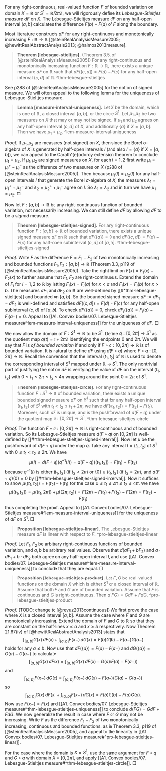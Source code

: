 For any right-continuous, real-valued function $F$ of bounded variation on domain $X = \mathbb{R}$ or $S^1 = \mathbb{R} / 2\pi \mathbb{Z}$, we will rigorously define its _Lebesgue-Stieltjes measure_ $dF$ on $X$. The Lebesgue-Stieltjes measure $dF$ on any half-open interval $(a, b]$ calculates the difference $F(b) - F(a)$ of $F$ along the boundary.

Most literature constructs $dF$ for any right-continuous and monotonically increasing $F : \mathbb{R} \to \mathbb{R}$ [@steinRealAnalysisMeasure2005; @hewittRealAbstractAnalysis2013; @halmos2013measure].

> __Theorem [lebesgue-stieltjes].__ (Theorem 3.5. of [@steinRealAnalysisMeasure2005]) For any right-continuous and monotonically increasing function $F : \mathbb{R} \to \mathbb{R}$, there exists a unique measure $dF$ on $\mathbb{R}$ such that $dF((c, d]) = F(d) - F(c)$ for any half-open interval $(c, d]$ of $\mathbb{R}$.
> ^thm-lebesgue-stieltjes

See p288 of [@steinRealAnalysisMeasure2005] for the notion of signed measure. We will often appeal to the following lemma for the uniqueness of Lebesgue-Stieltjes measure.

> __Lemma [measure-interval-uniqueness].__ Let $X$ be the domain, which is one of $\mathbb{R}$, a closed interval $[a, b]$, or the circle $S^1$. Let $\mu_1, \mu_2$ be two measures on $X$ that may or may not be signed. If $\mu_1$ and $\mu_2$ agrees on any half-open interval $(c, d]$ of $X$, and additionally $\left\{ a \right\}$ if $X = [a, b]$. Then we have $\mu_1 = \mu_2$.
> ^lem-measure-interval-uniqueness

_Proof._ If $\mu_1, \mu_2$ are measures (not signed) on $X$, then since the Borel $\sigma$-algebra of $X$ is generated by half-open intervals $I$ (and also $I = \left\{ a \right\}$ if $X = [a, b]$), we can appeal to the Carath\'{e}odoroy extension theorem to conclude $\mu_1 = \mu_2$. If $\mu_1, \mu_2$ are signed measures on $X$, for each $i=1, 2$ first write $\mu_i = \mu_i^+ - \mu_i^-$ as the difference of two measures on $X$ (p288 of [@steinRealAnalysisMeasure2005]). Then because $\mu_1(I) = \mu_2(I)$ for any half-open intervals $I$ that generate the Borel $\sigma$-algebra of $X$, the measures $\lambda_1 = \mu_1^+ + \mu_2^-$ and $\lambda_2 = \mu_2^+ + \mu_1^-$ agree on $I$. So $\lambda_1 = \lambda_2$ and in turn we have $\mu_1 = \mu_2$. □

Now let $F : [a, b] \to \mathbb{R}$ be any right-continuous function of bounded variation, not necessarily increasing. We can still define $dF$ by allowing $dF$ to be a _signed_ measure.

> __Theorem [lebesgue-stieltjes-signed].__ For any right-continuous function $F : [a, b] \to \mathbb{R}$ of bounded variation, there exists a unique signed measure $dF$ on $\mathbb{R}$ such that $dF(\left\{ a \right\}) = 0$ and $dF((c, d]) = F(d) - F(c)$ for any half-open subinterval $(c, d]$ of $[a, b]$.
> ^thm-lebesgue-stieltjes-signed

_Proof._ Write $F$ as the difference $F = F_1 - F_2$ of two monotonically increasing and bounded functions $F_1, F_2 : [a, b] \to \mathbb{R}$ (Theorem 3.3, p119 of [@steinRealAnalysisMeasure2005]). Take the right limit on $F(x) = F_1(x) - F_2(x)$ to further assume that $F_1, F_2$ are right-continuous. Extend the domain of $F_i$ for $i=1, 2$ to $\mathbb{R}$ by letting $F_i(x) = F_i(a)$ for $x < a$ and $F_i(x) = F_i(b)$ for $x > b$. The measures $dF_1$ and $dF_2$ on $\mathbb{R}$ are well-defined by [[#^thm-lebesgue-stieltjes]] and bounded on $[a, b]$. So the bounded signed measure $dF := dF_1 - dF_2$ is well-defined and satisfies $dF((c, d]) = F(d) - F(c)$ for any half-open subinterval $(c, d]$ of $[a, b]$. To check $dF(\left\{ a \right\}) = 0$, check $dF_i(\left\{ a \right\}) = F_i(a) - F_i(a-) = 0$. Appeal to [[A1. Convex bodies/07. Lebesgue-Stieltjes measure#^lem-measure-interval-uniqueness]] for the uniqueness of $dF$. □

We now allow the domain of $F : S^1 \to \mathbb{R}$ to be $S^1$. Define $q : [0, 2\pi] \to S^1$ as the quotient map $q(t) = t + 2\pi \mathbb{Z}$ identifying the endpoints $0$ and $2\pi$. We will say that $F$ is _of bounded variation_ if and only if $F \circ q : [0, 2\pi] \to \mathbb{R}$ is of bounded variation. It is natural to define $dF$ using $d(F \circ q)$ where $F \circ q : [0, 2\pi] \to \mathbb{R}$. Recall the convention that the interval $(t_1, t_2]$ of $\mathbb{R}$ is used to denote the corresponding interval of $S^1$ mapped under $\mathbb{R} \to S^1$. The only nontrivial part of justifying the notion $d F$ is verifying the value of $dF$ on the interval $(t_1, t_2]$ with $0 \leq t_1 \leq 2\pi \leq t_2 \leq 4\pi$ wrapping around the point $0 = 2\pi$ of $S^1$.

> __Theorem [lebesgue-stieltjes-circle].__ For any right-continuous function $F : S^1 \to \mathbb{R}$ of bounded variation, there exists a unique bounded signed measure $dF$ on $S^1$ such that for any half-open interval $(t_1, t_2]$ of $S^1$ with $t_1 < t_2 \leq t_1 + 2\pi$, we have $dF((t_1, t_2]) = F(t_2) - F(t_1)$. Moreover, such $dF$ is unique, and is the pushforward of $d(F \circ q)$ under the quotient map $q : [0, 2\pi] \to S^1$.
> ^thm-lebesgue-stieltjes-circle

_Proof._ The function $F \circ q : [0, 2\pi] \to \mathbb{R}$ is right-continuous and of bounded variation. So its Lebesgue-Stieltjes measure $d(F \circ q)$ on $[0, 2\pi]$ is well-defined by [[#^thm-lebesgue-stieltjes-signed-interval]]. Now let $\mu$ be the pushforward of $d(F \circ q)$ under the map $q$. Take any interval $I = (t_1, t_2]$ of $S^1$ with $0 \leq t_1 < t_2 \leq 2\pi$. We have
$$
\mu(I) = d(F \circ q)(q^{-1}(I)) = d(F \circ q)((t_1, t_2]) = F(t_1) - F(t_2)
$$
because $q^{-1}(I)$ is either $(t_1, t_2]$ (if $t_2 < 2\pi$) or $\left\{ 0 \right\} \cup (t_1, t_2]$ (if $t_2 = 2\pi$), and $d(F \circ q)(0) = 0$ by [[#^thm-lebesgue-stieltjes-signed-interval]]. Now it suffices to show $\mu((t_1, t_2]) = F(t_2) - F(t_1)$ for the case $0 \leq t_1 \leq 2\pi \leq t_2 \leq 4\pi$. We have
$$
\mu((t_1, t_2]) = \mu((t_1, 2\pi]) + \mu((2\pi, t_2]) = F(2\pi) - F(t_1) + F(t_2) - F(2\pi) = F(t_2) - F(t_1)
$$
thus completing the proof. Appeal to [[A1. Convex bodies/07. Lebesgue-Stieltjes measure#^lem-measure-interval-uniqueness]] for the uniqueness of $dF$ on $S^1$. □

> __Proposition [lebesgue-stieltjes-linear].__ The Lebesgue-Stieltjes measure $dF$ is linear with respect to $F$.
> ^pro-lebesgue-stieltjes-linear

_Proof._ Let $F_1, F_2$ be arbitrary right-continuous functions of bounded variation, and $a, b$ be arbitrary real values. Observe that $d(aF_1 + bF_2)$ and $a \cdot dF_1 + b \cdot dF_2$ both agree on any half-open interval $I$, and use [[A1. Convex bodies/07. Lebesgue-Stieltjes measure#^lem-measure-interval-uniqueness]] to conclude that they are equal. □

> __Proposition [lebesgue-stieltjes-product].__ Let $F, G$ be real-valued functions on the domain $X$ which is either $S^1$ or a closed interval of $\mathbb{R}$. Assume that both $F$ and $G$ are of bounded variation. Assume that $F$ is continuous and $G$ is right-continuous. Then $d(FG) = G dF + F dG$.
> ^pro-lebesgue-stieltjes-product

_Proof._ (TODO: change to [@revuz2013continuous]) We first prove the case where $X$ is a closed interval $[a, b]$. Assume the case where $F$ and $G$ are monotonically increasing. Extend the domain of $F$ and $G$ to $\mathbb{R}$ so that they are constant on the half-lines $x \leq a$ and $x \geq b$ respectively. Now Theorem 21.67(iv) of [@hewittRealAbstractAnalysis2013] states that
$$
\int_{[a, b]} G(x)\, dF(x) + \int_{[a, b]} F(x-) \, dG(x) = F(b) G(b) - F(a-) G(a-)
$$
holds for any $a \leq b$. Now use that $dF(\{a\}) = F(a) - F(a-)$ and $dG(\left\{ a \right\}) = G(a) - G(a-)$ to calculate
$$
\int_{(a, b]} G(x)\, dF(x) = \int_{[a, b]} G(x)\,dF(x) - G(a) \left( F(a) - F(a-) \right)
$$
and
$$
\int_{(a, b]} F(x-) \, dG(x) = \int_{[a, b]} F(x-) \, dG(x) - F(a-) \left( G(a) - G(a-) \right) 
$$
so
$$
\int_{(a, b]} G(x)\, dF(x) + \int_{(a, b]} F(x-) \, dG(x) = F(b) G(b) - F(a) G(a).
$$
Now use $F(x-) = F(x)$ and [[A1. Convex bodies/07. Lebesgue-Stieltjes measure#^thm-lebesgue-stieltjes-uniqueness]] to conclude $d(FG) = G dF + F dG$. We now generalize the result in case where $F$ or $G$ may not be increasing. Write $F$ as the difference $F_1 - F_2$ of two monotonically increasing, continuous and bounded functions.  as in Theorem 3.3, p119 of [@steinRealAnalysisMeasure2005], and appeal to the linearity in [[A1. Convex bodies/07. Lebesgue-Stieltjes measure#^pro-lebesgue-stieltjes-linear]]. 

For the case where the domain is $X = S^1$, use the same argument for $F \circ q$ and $G \circ q$ with domain $X = [0, 2\pi]$, and apply [[A1. Convex bodies/07. Lebesgue-Stieltjes measure#^thm-lebesgue-stieltjes-circle]]. □